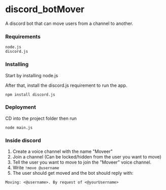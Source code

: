 # discord_botMover

A discord bot that can move users from a channel to another.

### Requirements

```
node.js
discord.js
```

### Installing

Start by installing node.js

After that, install the discord.js requirement to run the app.

```
npm install discord.js
```

### Deployment

CD into the project folder then run

```
node main.js
```


### Inside discord

1. Create a voice channel with the name "Moveer"
2. Join a channel (Can be locked/hidden from the user you want to move)
3. Tell the user you want to move to join the "Moveer" voice channel.
4. Write ```!move @username```
5. The user should get moved and the bot should reply with: 

```Moving: <@username>. By request of <@yourUsername>```
